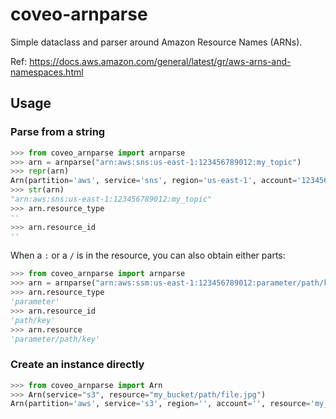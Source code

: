 # coveo-arnparse

Simple dataclass and parser around Amazon Resource Names (ARNs).

Ref: https://docs.aws.amazon.com/general/latest/gr/aws-arns-and-namespaces.html

## Usage

### Parse from a string
```python
>>> from coveo_arnparse import arnparse
>>> arn = arnparse("arn:aws:sns:us-east-1:123456789012:my_topic")
>>> repr(arn)
Arn(partition='aws', service='sns', region='us-east-1', account='123456789012', resource='my_topic')
>>> str(arn)
"arn:aws:sns:us-east-1:123456789012:my_topic"
>>> arn.resource_type
''
>>> arn.resource_id
''
```

When a `:` or a `/` is in the resource, you can also obtain either parts:

```python
>>> from coveo_arnparse import arnparse
>>> arn = arnparse("arn:aws:ssm:us-east-1:123456789012:parameter/path/key")
>>> arn.resource_type
'parameter'
>>> arn.resource_id
'path/key'
>>> arn.resource
'parameter/path/key'
```


### Create an instance directly

```python
>>> from coveo_arnparse import Arn
>>> Arn(service="s3", resource="my_bucket/path/file.jpg")
Arn(partition='aws', service='s3', region='', account='', resource='my_bucket/path/file.jpg')
```
 